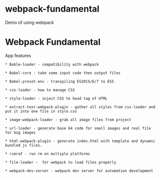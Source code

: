 # webpack-fundamental
Demo of using webpack

Webpack Fundamental
================

App features

    * Bable-loader - compatibility with webpack
    
    * Babel-core - take some input code then output files
    
    * Babel-preset-env - transpiling ES2015/6/7 to ES5
    
    * css-loader - how to manage CSS
    
    * style-loader - inject CSS to head tag of HTML
    
    * extract-text-webpack-plugin - gather all styles from css-loader and put it into one file in style.css
    
    * image-webpack-loader - grab all image files from project
    
    * url-loader - generate base 64 code for small images and real file for big images
    
    * html-webpack-plugin - generate index.html with template and dynamic bundled js files.
    
    * rimraf - run rm on multiple platforms
    
    * file-loader -  for webpack to load files properly
    
    * webpack-dev-server - webpack dev server for automation development
